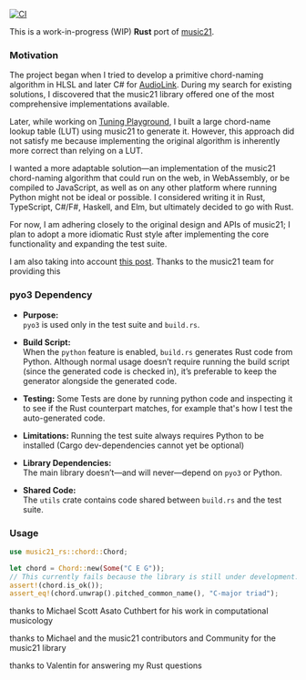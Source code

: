 [![CI](https://github.com/float3/music21-rs/actions/workflows/CI.yaml/badge.svg)](https://github.com/float3/music21-rs/actions/workflows/CI.yaml)

This is a work-in-progress (WIP) **Rust** port of [music21](https://github.com/cuthbertLab/music21/).

### Motivation

The project began when I tried to develop a primitive chord-naming algorithm in HLSL and later C# for [AudioLink](https://github.com/llealloo/audiolink/edit/master/README.md). During my search for existing solutions, I discovered that the music21 library offered one of the most comprehensive implementations available.

Later, while working on [Tuning Playground](https://hilll.dev/tools/tuningplayground), I built a large chord-name lookup table (LUT) using music21 to generate it. However, this approach did not satisfy me because implementing the original algorithm is inherently more correct than relying on a LUT.

I wanted a more adaptable solution—an implementation of the music21 chord-naming algorithm that could run on the web, in WebAssembly, or be compiled to JavaScript, as well as on any other platform where running Python might not be ideal or possible. I considered writing it in Rust, TypeScript, C#/F#, Haskell, and Elm, but ultimately decided to go with Rust.

For now, I am adhering closely to the original design and APIs of music21; I plan to adopt a more idiomatic Rust style after implementing the core functionality and expanding the test suite.

I am also taking into account [this post](https://www.music21.org/music21docs/developerReference/startingOver.html). Thanks to the music21 team for providing this

### pyo3 Dependency

- **Purpose:**  
  `pyo3` is used only in the test suite and `build.rs`.

- **Build Script:**  
  When the `python` feature is enabled, `build.rs` generates Rust code from Python. Although normal usage doesn’t require running the build script (since the generated code is checked in), it’s preferable to keep the generator alongside the generated code.

- **Testing:**
  Some Tests are done by running python code and inspecting it to see if the Rust counterpart matches, for example that's how I test the auto-generated code.  

- **Limitations:**
  Running the test suite always requires Python to be installed (Cargo dev-dependencies cannot yet be optional)

- **Library Dependencies:**  
  The main library doesn’t—and will never—depend on `pyo3` or Python.

- **Shared Code:**  
  The `utils` crate contains code shared between `build.rs` and the test suite.

### Usage

```rust
use music21_rs::chord::Chord;

let chord = Chord::new(Some("C E G"));
// This currently fails because the library is still under development.
assert!(chord.is_ok());
assert_eq!(chord.unwrap().pitched_common_name(), "C-major triad");
```

thanks to Michael Scott Asato Cuthbert for his work in computational musicology

thanks to Michael and the music21 contributors and Community for the music21 library

thanks to Valentin for answering my Rust questions